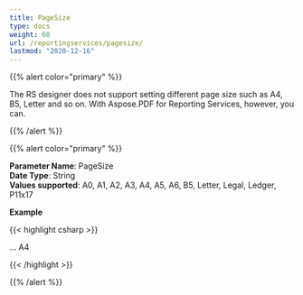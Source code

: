 ```yaml
---
title: PageSize
type: docs
weight: 60
url: /reportingservices/pagesize/
lastmod: "2020-12-16"
---
```


{{% alert color="primary" %}} 

The RS designer does not support setting different page size such as A4, B5, Letter and so on. With Aspose.PDF for Reporting Services, however, you can. 

{{% /alert %}} 

{{% alert color="primary" %}} 

**Parameter Name**: PageSize   
**Date Type**: String   
**Values supported**: A0, A1, A2, A3, A4, A5, A6, B5, Letter, Legal, Ledger, P11x17   

**Example**

{{< highlight csharp >}}

<Render>
...
<Extension Name="APPDF" Type=" Aspose.PDF.ReportingServices.Renderer, Aspose.PDF.ReportingServices">
<Configuration>
<PageSize >A4</PageSize>
</Configuration>
</Extension>
</Render>

{{< /highlight >}}

{{% /alert %}}
